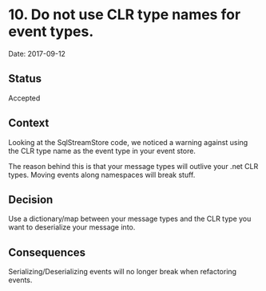 # 10. Do not use CLR type names for event types.

Date: 2017-09-12

## Status

Accepted

## Context

Looking at the SqlStreamStore code, we noticed a warning against using the CLR type name as the event type in your event store.

The reason behind this is that your message types will outlive your .net CLR types. Moving events along namespaces will break stuff.

## Decision

Use a dictionary/map between your message types and the CLR type you want to deserialize your message into.

## Consequences

Serializing/Deserializing events will no longer break when refactoring events.
